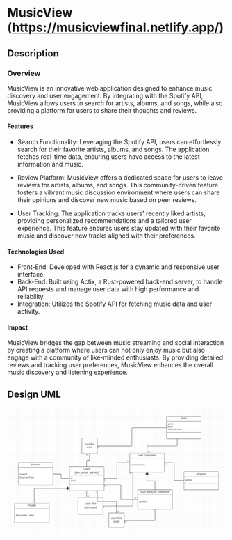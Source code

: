 # MusicView (https://musicviewfinal.netlify.app/)

## Description
### Overview
MusicView is an innovative web application designed to enhance music discovery and user engagement. By integrating with the Spotify API, MusicView allows users to search for artists, albums, and songs, while also providing a platform for users to share their thoughts and reviews.

#### Features

- Search Functionality: Leveraging the Spotify API, users can effortlessly search for their favorite artists, albums, and songs. The application fetches real-time data, ensuring users have access to the latest information and music.

- Review Platform: MusicView offers a dedicated space for users to leave reviews for artists, albums, and songs. This community-driven feature fosters a vibrant music discussion environment where users can share their opinions and discover new music based on peer reviews.

- User Tracking: The application tracks users' recently liked artists, providing personalized recommendations and a tailored user experience. This feature ensures users stay updated with their favorite music and discover new tracks aligned with their preferences.

#### Technologies Used

- Front-End: Developed with React.js for a dynamic and responsive user interface.
- Back-End: Built using Actix, a Rust-powered back-end server, to handle API requests and manage user data with high performance and reliability.
- Integration: Utilizes the Spotify API for fetching music data and user activity.

#### Impact
MusicView bridges the gap between music streaming and social interaction by creating a platform where users can not only enjoy music but also engage with a community of like-minded enthusiasts. By providing detailed reviews and tracking user preferences, MusicView enhances the overall music discovery and listening experience.

## Design UML
![Design UML](https://github.com/Jazzcort/MusicView/blob/main/Design.jpeg)

